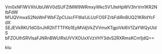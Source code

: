Vm0xNFlWVXhUblJWV0dSUFZtMW9WRmxyWkc5V1JteHpWV3hrVm1KR2NIbFdW
M1JQVmxaS2NsWnFWbFZpClJscFFWa1JLUzFOSFZrbFdiRnBUQ21KRldYcFdX
SEJEVkRKU1dGSnJhR2hTTTFKb1EyMVdjVkZVVmxKTgpiVkl6V1ZaYWQyUldS
bFZOUlhSRVlsaFJNRnBWUlRsUVVXOUxXVzVHY3dvS2RXRmsKCm1jdQ==

ktu
